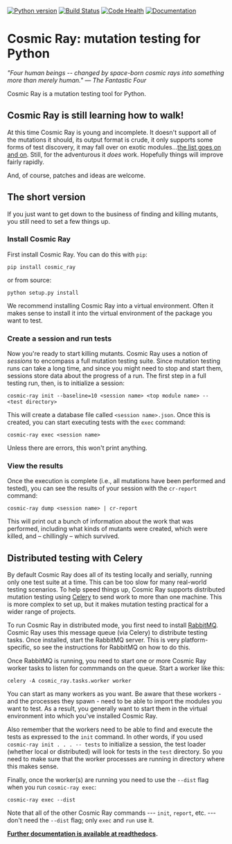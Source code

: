 [![Python version](https://img.shields.io/badge/Python_version-3.4+-blue.svg)](https://www.python.org/) [![Build Status](https://travis-ci.org/sixty-north/cosmic-ray.png?branch=master)](https://travis-ci.org/sixty-north/cosmic-ray) [![Code Health](https://landscape.io/github/sixty-north/cosmic-ray/master/landscape.svg?style=flat)](https://landscape.io/github/sixty-north/cosmic-ray/master) [![Documentation](https://readthedocs.org/projects/cosmic-ray/badge/?version=latest)](http://cosmic-ray.readthedocs.org/en/latest/)

# Cosmic Ray: mutation testing for Python

*"Four human beings -- changed by space-born cosmic rays into something more than merely human."*
*— The Fantastic Four*

Cosmic Ray is a mutation testing tool for Python.

## Cosmic Ray is still learning how to walk!

At this time Cosmic Ray is young and incomplete. It doesn't support
all of the mutations it should, its output format is crude, it only
supports some forms of test discovery, it may fall over on exotic
modules...[the list goes on and on](https://github.com/sixty-north/cosmic-ray/issues). Still,
for the adventurous it *does* work. Hopefully things will improve
fairly rapidly.

And, of course, patches and ideas are welcome.

## The short version

If you just want to get down to the business of finding and killing
mutants, you still need to set a few things up.

### Install Cosmic Ray

First install Cosmic Ray. You can do this with `pip`:

```
pip install cosmic_ray
```

or from source:

```
python setup.py install
```

We recommend installing Cosmic Ray into a virtual environment. Often it makes sense to
install it into the virtual environment of the package you want to test.

### Create a session and run tests

Now you're ready to start killing mutants. Cosmic Ray uses a notion of
*sessions* to encompass a full mutation testing suite. Since mutation testing
runs can take a long time, and since you might need to stop and start them,
sessions store data about the progress of a run. The first step in a full
testing run, then, is to initialize a session:

```
cosmic-ray init --baseline=10 <session name> <top module name> -- <test directory>
```

This will create a database file called `<session name>.json`. Once this is
created, you can start executing tests with the `exec` command:

```
cosmic-ray exec <session name>
```

Unless there are errors, this won't print anything.

### View the results

Once the execution is complete (i.e., all mutations have been performed and
tested), you can see the results of your session with the `cr-report` command:

```
cosmic-ray dump <session name> | cr-report
```

This will print out a bunch of information about the work that was performed,
including what kinds of mutants were created, which were killed, and
– chillingly – which survived.

## Distributed testing with Celery

By default Cosmic Ray does all of its testing locally and serially, running only
one test suite at a time. This can be too slow for many real-world testing
scenarios. To help speed things up, Cosmic Ray supports distributed mutation
testing using [Celery](http://www.celeryproject.org/) to send work to more than
one machine. This is more complex to set up, but it makes mutation testing
practical for a wider range of projects.

To run Cosmic Ray in distributed mode, you first need to
install [RabbitMQ](https://www.rabbitmq.com/). Cosmic Ray uses this message
queue (via Celery) to distribute testing tasks. Once installed, start the
RabbitMQ server. This is very platform-specific, so see the instructions for
RabbitMQ on how to do this.

Once RabbitMQ is running, you need to start one or more Cosmic Ray worker tasks
to listen for commmands on the queue. Start a worker like this:

```
celery -A cosmic_ray.tasks.worker worker
```

You can start as many workers as you want. Be aware that these workers - and the
processes they spawn - need to be able to import the modules you want to test.
As a result, you generally want to start them in the virtual environment into
which you've installed Cosmic Ray.

Also remember that the workers need to be able to find and execute the tests as
expressed to the `init` command. In other words, if you used `cosmic-ray init .
. . -- tests` to initialize a session, the test loader (whether local or
distributed) will look for tests in the `test` directory. So you need to make
sure that the worker processes are running in directory where this makes sense.

Finally, once the worker(s) are running you need to use the `--dist` flag when
you run `cosmic-ray exec`:
```
cosmic-ray exec --dist
```

Note that all of the other Cosmic Ray commands --- `init`, `report`, etc. ---
don't need the `--dist` flag; only `exec` and `run` use it.

**[Further documentation is available at readthedocs](http://cosmic-ray.readthedocs.org/en/latest/).**
